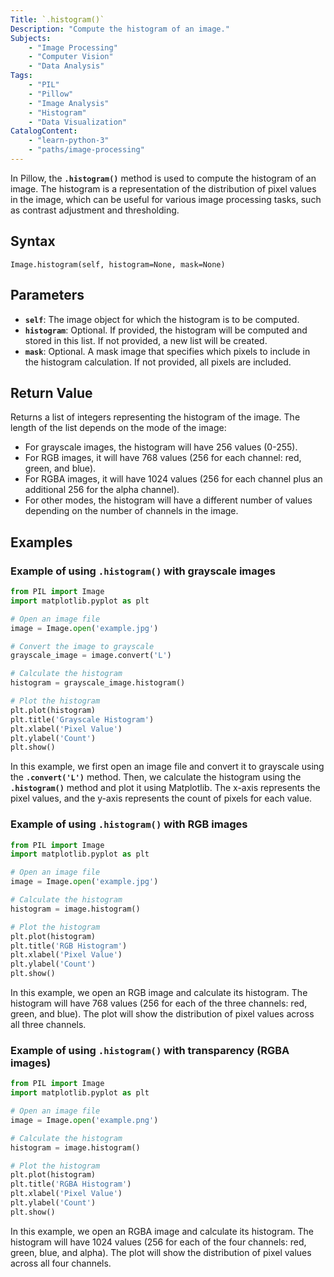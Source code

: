 ```yaml
---
Title: `.histogram()`
Description: "Compute the histogram of an image."
Subjects:
    - "Image Processing"
    - "Computer Vision"
    - "Data Analysis"
Tags:
    - "PIL"
    - "Pillow"
    - "Image Analysis"
    - "Histogram"
    - "Data Visualization"
CatalogContent:
    - "learn-python-3"
    - "paths/image-processing"
---
```


In Pillow, the **`.histogram()`** method is used to compute the histogram of an image. The histogram is a representation of the distribution of pixel values in the image, which can be useful for various image processing tasks, such as contrast adjustment and thresholding.

## Syntax

```pseudo
Image.histogram(self, histogram=None, mask=None)
```

## Parameters

- **`self`**: The image object for which the histogram is to be computed.
- **`histogram`**: Optional. If provided, the histogram will be computed and stored in this list. If not provided, a new list will be created.
- **`mask`**: Optional. A mask image that specifies which pixels to include in the histogram calculation. If not provided, all pixels are included.

## Return Value

Returns a list of integers representing the histogram of the image. The length of the list depends on the mode of the image:

- For grayscale images, the histogram will have 256 values (0-255).
- For RGB images, it will have 768 values (256 for each channel: red, green, and blue).
- For RGBA images, it will have 1024 values (256 for each channel plus an additional 256 for the alpha channel).
- For other modes, the histogram will have a different number of values depending on the number of channels in the image.

## Examples

### Example of using `.histogram()` with grayscale images

```py
from PIL import Image
import matplotlib.pyplot as plt

# Open an image file
image = Image.open('example.jpg')

# Convert the image to grayscale
grayscale_image = image.convert('L')

# Calculate the histogram
histogram = grayscale_image.histogram()

# Plot the histogram
plt.plot(histogram)
plt.title('Grayscale Histogram')
plt.xlabel('Pixel Value')
plt.ylabel('Count')
plt.show()
```

In this example, we first open an image file and convert it to grayscale using the **`.convert('L')`** method. Then, we calculate the histogram using the **`.histogram()`** method and plot it using Matplotlib. The x-axis represents the pixel values, and the y-axis represents the count of pixels for each value.

### Example of using `.histogram()` with RGB images

```py
from PIL import Image
import matplotlib.pyplot as plt

# Open an image file
image = Image.open('example.jpg')

# Calculate the histogram
histogram = image.histogram()

# Plot the histogram
plt.plot(histogram)
plt.title('RGB Histogram')
plt.xlabel('Pixel Value')
plt.ylabel('Count')
plt.show()
```

In this example, we open an RGB image and calculate its histogram. The histogram will have 768 values (256 for each of the three channels: red, green, and blue). The plot will show the distribution of pixel values across all three channels.

### Example of using `.histogram()` with transparency (RGBA images)

```py
from PIL import Image
import matplotlib.pyplot as plt

# Open an image file
image = Image.open('example.png')

# Calculate the histogram
histogram = image.histogram()

# Plot the histogram
plt.plot(histogram)
plt.title('RGBA Histogram')
plt.xlabel('Pixel Value')
plt.ylabel('Count')
plt.show()
```

In this example, we open an RGBA image and calculate its histogram. The histogram will have 1024 values (256 for each of the four channels: red, green, blue, and alpha). The plot will show the distribution of pixel values across all four channels.
